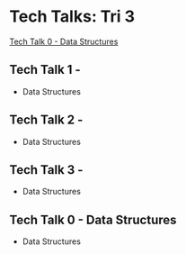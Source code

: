 # Tech Talks: Tri 3 #

[Tech Talk 0 - Data Structures](#Tech_Talk_0_-_Data_Structures)
<a name="Tech Talk 0 - Data Structures"></a>    



## Tech Talk 1 -  ##

* Data Structures 

## Tech Talk 2 -  ##

* Data Structures 

## Tech Talk 3 - ##

* Data Structures 

## Tech Talk 0 - Data Structures ##

* Data Structures 



